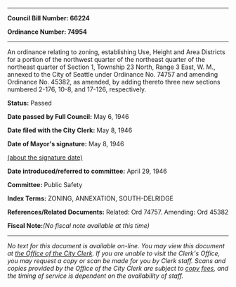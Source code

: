 

********

**Council Bill Number: 66224**
   
**Ordinance Number: 74954**
********

 An ordinance relating to zoning, establishing Use, Height and Area Districts for a portion of the northwest quarter of the northeast quarter of the northeast quarter of Section 1, Township 23 North, Range 3 East, W. M., annexed to the City of Seattle under Ordinance No. 74757 and amending Ordinance No. 45382, as amended, by adding thereto three new sections numbered 2-176, 10-8, and 17-126, respectively.

**Status:** Passed
   
**Date passed by Full Council:** May 6, 1946
   
**Date filed with the City Clerk:** May 8, 1946
   
**Date of Mayor's signature:** May 8, 1946
   
[(about the signature date)](/~public/approvaldate.htm)
   
   
   
**Date introduced/referred to committee:** April 29, 1946
   
**Committee:** Public Safety
   
   
**Index Terms:** ZONING, ANNEXATION, SOUTH-DELRIDGE

**References/Related Documents:** Related: Ord 74757. Amending: Ord 45382

**Fiscal Note:**_(No fiscal note available at this time)_
********

_No text for this document is available on-line. You may view this document at [the Office of the City Clerk](http://www.seattle.gov/leg/clerk/contactUs.htm). If you are unable to visit the Clerk's Office, you may request a copy or scan be made for you by Clerk staff. Scans and copies provided by the Office of the City Clerk are subject to [copy fees](http://clerk.seattle.gov/~public/clerkfees.htm), and the timing of service is dependent on the availability of staff._


